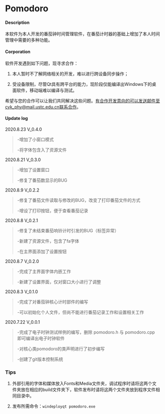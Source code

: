 # Pomodoro

#### Description

本软件为本人开发的番茄钟时间管理软件，在番茄计时器的基础上增加了本人时间管理中需要的多种功能。

#### Corporation

软件开发遇到如下问题，现寻求合作：

1. 本人暂时不了解网络相关的开发，难以进行跨设备同步操作；

2. 受设备限制，尽管Qt具有跨平台的能力，现阶段仅能编译出Windows下的桌面软件，移动端难以编译与测试。

希望与您的合作可以让我们共同解决这些问题。有合作开发意向的可以发送邮件至cyk_phy@mail.ustc.edu.cn联系合作。

#### Update log

2020.8.23 V_0.4.0

> -增加了小窗口模式
>
> -将字体包含入了资源文件

2020.8.21 V_0.3.0

> -增加了设置窗口
>
> -修复了番茄数显示的BUG

2020.8.9 V_0.2.2

> -修复了番茄文件读取与修改的BUG，改变了打印番茄文件的方式
>
> -增设了打印按钮，便于查看番茄记录

2020.8.8 V_0.2.1

> -修复了未结束番茄响铃计时引发的BUG（标签异常）
>
> -新建了资源文件，包含了fa字体
>
> -在主界面添加了设置按钮

2020.8.7 V_0.2.0

> -完成了主界面字体内嵌工作
>
> -新建了设置界面，仅对窗口大小进行了调整

2020.8.3 V_0.1.0

> -完成了对番茄钟核心计时部件的编写
>
> -可以初始化个人文件，但尚不能进行番茄记录工作和设置相关工作

2020.7.22  V_0.0.1

> -完成了电子时钟测试样例的编写，删除 pomodoro.h 与 pomodoro.cpp 即可编译出电子时钟软件
>
> -对核心类pomodoro的类声明进行了初步编写
>
> -创建了git版本控制系统

### Tips

1. 外部引用的字体和媒体放入Fonts和Media文件夹，调试程序时请将这两个文件夹放在相应的build文件夹下，软件发布时请将这两个文件夹放到程序文件相同目录中。

2. 发布所需命令：`windeployqt pomodoro.exe`




